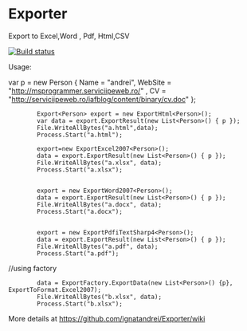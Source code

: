 # Exporter
Export to Excel,Word , Pdf, Html,CSV

[![Build status](https://ci.appveyor.com/api/projects/status/w4w6k0kxu2cide0m/branch/master?svg=true)](https://ci.appveyor.com/project/ignatandrei/exporter/branch/master)


Usage:

var p = new Person { Name = "andrei", WebSite = "http://msprogrammer.serviciipeweb.ro/" , CV = "http://serviciipeweb.ro/iafblog/content/binary/cv.doc" };

            Export<Person> export = new ExportHtml<Person>();
            var data = export.ExportResult(new List<Person>() { p });            
            File.WriteAllBytes("a.html",data);
            Process.Start("a.html");

            export=new ExportExcel2007<Person>();
            data = export.ExportResult(new List<Person>() { p });
            File.WriteAllBytes("a.xlsx", data);
            Process.Start("a.xlsx");


            export = new ExportWord2007<Person>();
            data = export.ExportResult(new List<Person>() { p });
            File.WriteAllBytes("a.docx", data);
            Process.Start("a.docx");


            export = new ExportPdfiTextSharp4<Person>();
            data = export.ExportResult(new List<Person>() { p });
            File.WriteAllBytes("a.pdf", data);
            Process.Start("a.pdf");
//using factory

            data = ExportFactory.ExportData(new List<Person>() {p}, ExportToFormat.Excel2007);
            File.WriteAllBytes("b.xlsx", data);
            Process.Start("b.xlsx");
            
            
            
More details at https://github.com/ignatandrei/Exporter/wiki
